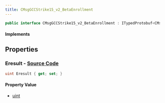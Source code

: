 ```yaml
---
title: CMsgGCCStrike15_v2_BetaEnrollment
---
```


```csharp
public interface CMsgGCCStrike15_v2_BetaEnrollment : ITypedProtobuf<CMsgGCCStrike15_v2_BetaEnrollment>, INativeHandle
```

#### Implements

## Properties

### **Eresult** - [Source Code](https://github.com/swiftly-solution/swiftlys2/blob/main/managed/src/SwiftlyS2.Generated/Protobufs/Interfaces/CMsgGCCStrike15_v2_BetaEnrollment.cs#L13)

```csharp
uint Eresult { get; set; }
```

#### Property Value

- [uint](https://learn.microsoft.com/dotnet/api/system.uint32)

